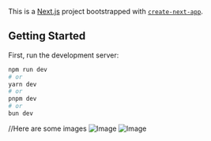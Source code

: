 This is a [Next.js](https://nextjs.org/) project bootstrapped with [`create-next-app`](https://github.com/vercel/next.js/tree/canary/packages/create-next-app).

## Getting Started

First, run the development server:

```bash
npm run dev
# or
yarn dev
# or
pnpm dev
# or
bun dev
```
//Here are some images
![Image](https://github.com/user-attachments/assets/bab72b6e-64b2-40bb-9b87-c00278cf9763)
![Image](https://github.com/user-attachments/assets/213fd047-e89c-4934-a96f-6dd12489c37a)

